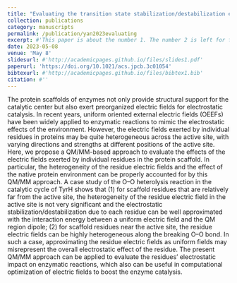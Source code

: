 ```yaml
---
title: "Evaluating the transition state stabilization/destabilization effects of the electric fields from scaffold residues by a QM/MM approach"
collection: publications
category: manuscripts
permalink: /publication/yan2023evaluating
excerpt: #'This paper is about the number 1. The number 2 is left for future work.'
date: 2023-05-08
venue: 'May 8'
slidesurl: #'http://academicpages.github.io/files/slides1.pdf'
paperurl: 'https://doi.org/10.1021/acs.jpcb.3c01054'
bibtexurl: #'http://academicpages.github.io/files/bibtex1.bib'
citation: #''
---
```

The protein scaffolds of enzymes not only provide structural support for the catalytic center but also exert preorganized electric fields for electrostatic catalysis. In recent years, uniform oriented external electric fields (OEEFs) have been widely applied to enzymatic reactions to mimic the electrostatic effects of the environment. However, the electric fields exerted by individual residues in proteins may be quite heterogeneous across the active site, with varying directions and strengths at different positions of the active site. Here, we propose a QM/MM-based approach to evaluate the effects of the electric fields exerted by individual residues in the protein scaffold. In particular, the heterogeneity of the residue electric fields and the effect of the native protein environment can be properly accounted for by this QM/MM approach. A case study of the O–O heterolysis reaction in the catalytic cycle of TyrH shows that (1) for scaffold residues that are relatively far from the active site, the heterogeneity of the residue electric field in the active site is not very significant and the electrostatic stabilization/destabilization due to each residue can be well approximated with the interaction energy between a uniform electric field and the QM region dipole; (2) for scaffold residues near the active site, the residue electric fields can be highly heterogeneous along the breaking O–O bond. In such a case, approximating the residue electric fields as uniform fields may misrepresent the overall electrostatic effect of the residue. The present QM/MM approach can be applied to evaluate the residues’ electrostatic impact on enzymatic reactions, which also can be useful in computational optimization of electric fields to boost the enzyme catalysis.